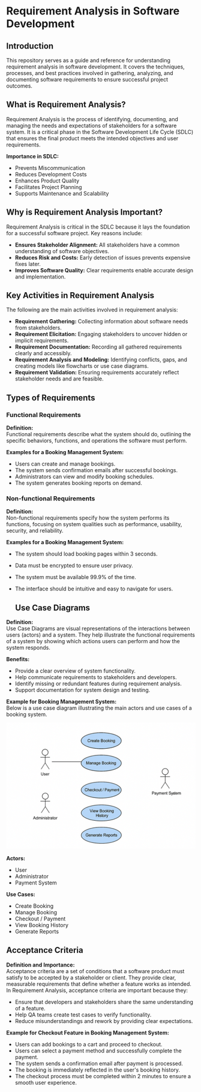 # Requirement Analysis in Software Development

## Introduction
This repository serves as a guide and reference for understanding requirement analysis in software development. 
It covers the techniques, processes, and best practices involved in gathering, analyzing, and documenting software requirements to ensure successful project outcomes.

## What is Requirement Analysis?
Requirement Analysis is the process of identifying, documenting, and managing the needs and expectations of stakeholders for a software system. It is a critical phase in the Software Development Life Cycle (SDLC) that ensures the final product meets the intended objectives and user requirements.

**Importance in SDLC:**
- Prevents Miscommunication
- Reduces Development Costs
- Enhances Product Quality
- Facilitates Project Planning
- Supports Maintenance and Scalability

## Why is Requirement Analysis Important?
Requirement Analysis is critical in the SDLC because it lays the foundation for a successful software project. Key reasons include:
- **Ensures Stakeholder Alignment:** All stakeholders have a common understanding of software objectives.
- **Reduces Risk and Costs:** Early detection of issues prevents expensive fixes later.
- **Improves Software Quality:** Clear requirements enable accurate design and implementation.

## Key Activities in Requirement Analysis
The following are the main activities involved in requirement analysis:

- **Requirement Gathering:** Collecting information about software needs from stakeholders.
- **Requirement Elicitation:** Engaging stakeholders to uncover hidden or implicit requirements.
- **Requirement Documentation:** Recording all gathered requirements clearly and accessibly.
- **Requirement Analysis and Modeling:** Identifying conflicts, gaps, and creating models like flowcharts or use case diagrams.
- **Requirement Validation:** Ensuring requirements accurately reflect stakeholder needs and are feasible.

## Types of Requirements

### Functional Requirements
**Definition:**  
Functional requirements describe what the system should do, outlining the specific behaviors, functions, and operations the software must perform.

**Examples for a Booking Management System:**
- Users can create and manage bookings.
- The system sends confirmation emails after successful bookings.
- Administrators can view and modify booking schedules.
- The system generates booking reports on demand.

### Non-functional Requirements
**Definition:**  
Non-functional requirements specify how the system performs its functions, focusing on system qualities such as performance, usability, security, and reliability.

**Examples for a Booking Management System:**
- The system should load booking pages within 3 seconds.
- Data must be encrypted to ensure user privacy.
- The system must be available 99.9% of the time.
- The interface should be intuitive and easy to navigate for users.

  ## Use Case Diagrams
**Definition:**  
Use Case Diagrams are visual representations of the interactions between users (actors) and a system. They help illustrate the functional requirements of a system by showing which actions users can perform and how the system responds.

**Benefits:**
- Provide a clear overview of system functionality.
- Help communicate requirements to stakeholders and developers.
- Identify missing or redundant features during requirement analysis.
- Support documentation for system design and testing.

**Example for Booking Management System:**  
Below is a use case diagram illustrating the main actors and use cases of a booking system.  

![Booking System Use Case Diagram](alx-booking-uc.png)  

**Actors:**
- User
- Administrator
- Payment System

**Use Cases:**
- Create Booking
- Manage Booking
- Checkout / Payment
- View Booking History
- Generate Reports

## Acceptance Criteria
**Definition and Importance:**  
Acceptance criteria are a set of conditions that a software product must satisfy to be accepted by a stakeholder or client. They provide clear, measurable requirements that define whether a feature works as intended. In Requirement Analysis, acceptance criteria are important because they:

- Ensure that developers and stakeholders share the same understanding of a feature.
- Help QA teams create test cases to verify functionality.
- Reduce misunderstandings and rework by providing clear expectations.

**Example for Checkout Feature in Booking Management System:**
- Users can add bookings to a cart and proceed to checkout.
- Users can select a payment method and successfully complete the payment.
- The system sends a confirmation email after payment is processed.
- The booking is immediately reflected in the user's booking history.
- The checkout process must be completed within 2 minutes to ensure a smooth user experience.

